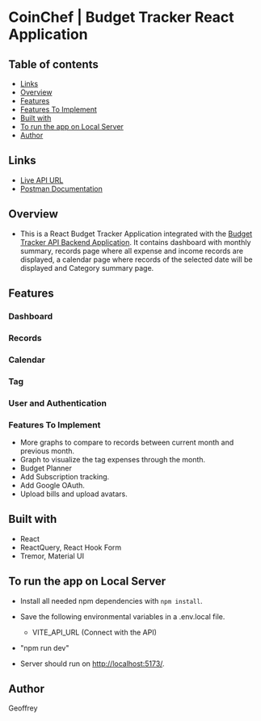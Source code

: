 # CoinChef | Budget Tracker React Application

## Table of contents

- [Links](#links)
- [Overview](#overview)
- [Features](#features)
- [Features To Implement](#features-to-implement)
- [Built with](#built-with)
- [To run the app on Local Server](#to-run-the-app-on-local-server)
- [Author](#author)

## Links

- [Live API URL](https://api-coinchef.cyclic.cloud/)
- [Postman Documentation](https://documenter.getpostman.com/view/26849144/2s9Y5SWRGR)

## Overview

- This is a React Budget Tracker Application integrated with the [Budget Tracker API Backend Application](https://github.com/acgeoffrey/budget-tracker-api). It contains dashboard with monthly summary, records page where all expense and income records are displayed, a calendar page where records of the selected date will be displayed and Category summary page.

## Features

### Dashboard

### Records

### Calendar

### Tag

### User and Authentication

### Features To Implement

- More graphs to compare to records between current month and previous month.
- Graph to visualize the tag expenses through the month.
- Budget Planner
- Add Subscription tracking.
- Add Google OAuth.
- Upload bills and upload avatars.

## Built with

- React
- ReactQuery, React Hook Form
- Tremor, Material UI

## To run the app on Local Server

- Install all needed npm dependencies with `npm install`.
- Save the following environmental variables in a .env.local file.

  - VITE_API_URL (Connect with the API)

- "npm run dev"
- Server should run on [http://localhost:5173/](http://localhost:5173/).

## Author

Geoffrey
